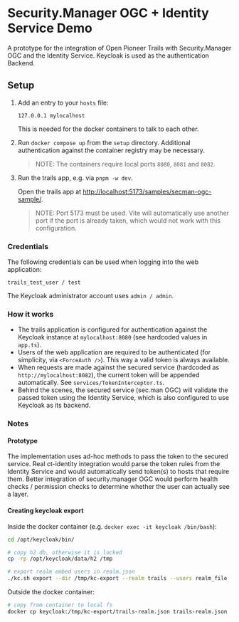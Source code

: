 # Security.Manager OGC + Identity Service Demo

A prototype for the integration of Open Pioneer Trails with Security.Manager OGC and the Identity Service.
Keycloak is used as the authentication Backend.

## Setup

1.  Add an entry to your `hosts` file:

    ```text
    127.0.0.1 mylocalhost
    ```

    This is needed for the docker containers to talk to each other.

2.  Run `docker compose up` from the `setup` directory.
    Additional authentication against the container registry may be necessary.

    > NOTE: The containers require local ports `8080`, `8081` and `8082`.

4.  Run the trails app, e.g. via `pnpm -w dev`.

    Open the trails app at <http://localhost:5173/samples/secman-ogc-sample/>.

    > NOTE: Port 5173 must be used. Vite will automatically use another port if the port is already taken, which would not work with this configuration.

### Credentials

The following credentials can be used when logging into the web application:

    trails_test_user / test

The Keycloak administrator account uses `admin / admin`.

### How it works

- The trails application is configured for authentication against the Keycloak instance at `mylocalhost:8080` (see hardcoded values in `app.ts`).
- Users of the web application are required to be authenticated (for simplicity, via `<ForceAuth />`).
  This way a valid token is always available.
- When requests are made against the secured service (hardcoded as `http://mylocalhost:8082`), the current token will be appended automatically.
  See `services/TokenInterceptor.ts`.
- Behind the scenes, the secured service (sec.man OGC) will validate the passed token using the Identity Service, which is also configured to use Keycloak as its backend.

### Notes

#### Prototype

The implementation uses ad-hoc methods to pass the token to the secured service.
Real ct-identity integration would parse the token rules from the Identity Service and would automatically send token(s) to hosts that require them.
Better integration of security.manager OGC would perform health checks / permission checks to determine whether the user can actually see a layer.

#### Creating keycloak export

Inside the docker container (e.g. `docker exec -it keycloak /bin/bash`):

```bash
cd /opt/keycloak/bin/

# copy h2 db, otherwise it is locked
cp -rp /opt/keycloak/data/h2 /tmp

# export realm embed users in realm.json
./kc.sh export --dir /tmp/kc-export --realm trails --users realm_file --db dev-file --db-url 'jdbc:h2:file:/tmp/h2/keycloakdb;NON_KEYWORDS=VALUE'
```

Outside the docker container:

```bash
# copy from container to local fs
docker cp keycloak:/tmp/kc-export/trails-realm.json trails-realm.json
```
